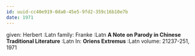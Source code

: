```yaml
---
id: uuid-cc40e919-0da0-45e5-9fd2-359c16b10e7b
date: 1971
---
```


given: Herbert :Latn
family: Franke :Latn
**A Note on Parody in Chinese Traditional Literature** :Latn
In: 
**Oriens Extremus** :Latn
volume: 21237-251, 1971